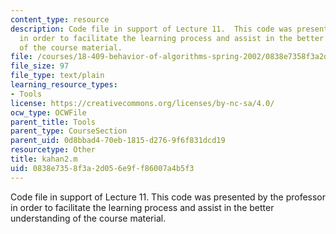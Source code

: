 ```yaml
---
content_type: resource
description: Code file in support of Lecture 11.  This code was presented by the professor
  in order to facilitate the learning process and assist in the better understanding
  of the course material.
file: /courses/18-409-behavior-of-algorithms-spring-2002/0838e7358f3a2d056e9ff86007a4b5f3_kahan2.m
file_size: 97
file_type: text/plain
learning_resource_types:
- Tools
license: https://creativecommons.org/licenses/by-nc-sa/4.0/
ocw_type: OCWFile
parent_title: Tools
parent_type: CourseSection
parent_uid: 0d8bbad4-70eb-1815-d276-9f6f831dcd19
resourcetype: Other
title: kahan2.m
uid: 0838e735-8f3a-2d05-6e9f-f86007a4b5f3
---
```

Code file in support of Lecture 11.  This code was presented by the professor in order to facilitate the learning process and assist in the better understanding of the course material.